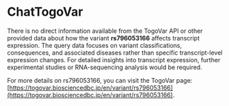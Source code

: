 # ChatTogoVar

There is no direct information available from the TogoVar API or other provided data about how the variant **rs796053166** affects transcript expression. The query data focuses on variant classifications, consequences, and associated diseases rather than specific transcript-level expression changes. For detailed insights into transcript expression, further experimental studies or RNA-sequencing analysis would be required.

For more details on rs796053166, you can visit the TogoVar page: [https://togovar.biosciencedbc.jp/en/variant/rs796053166](https://togovar.biosciencedbc.jp/en/variant/rs796053166).